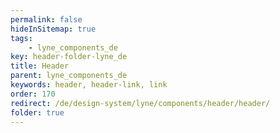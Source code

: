 ```yaml
---
permalink: false
hideInSitemap: true
tags: 
    - lyne_components_de
key: header-folder-lyne_de
title: Header
parent: lyne_components_de
keywords: header, header-link, link
order: 170
redirect: /de/design-system/lyne/components/header/header/
folder: true
---
```

